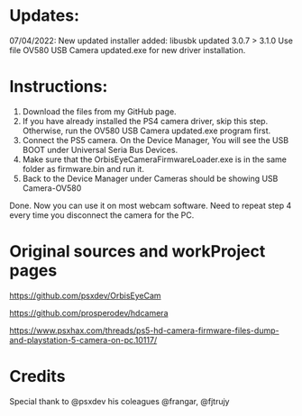 # Updates:

07/04/2022:   New updated installer added: libusbk updated 3.0.7 > 3.1.0
              Use file OV580 USB Camera updated.exe for new driver installation.

# Instructions:

1. Download the files from my GitHub page. 
2. If you have already installed the PS4 camera driver, skip this step. Otherwise, run the OV580 USB Camera updated.exe program first.
3. Connect the PS5 camera. On the Device Manager, You will see the USB BOOT under Universal Seria Bus Devices.
4. Make sure that the OrbisEyeCameraFirmwareLoader.exe is in the same folder as firmware.bin and run it. 
5. Back to the Device Manager under Cameras should be showing USB Camera-OV580

Done. Now you can use it on most webcam software. 
Need to repeat step 4 every time you disconnect the camera for the PC. 

# Original sources and workProject pages

https://github.com/psxdev/OrbisEyeCam

https://github.com/prosperodev/hdcamera

https://www.psxhax.com/threads/ps5-hd-camera-firmware-files-dump-and-playstation-5-camera-on-pc.10117/

# Credits 
Special thank to @psxdev his coleagues @frangar, @fjtrujy
